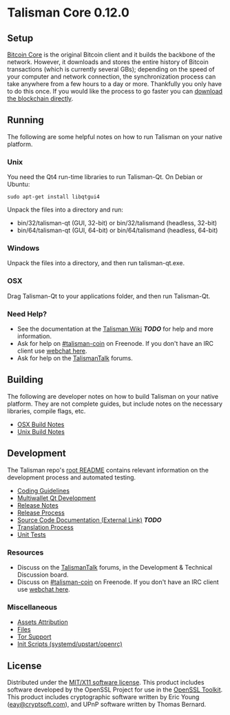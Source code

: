Talisman Core 0.12.0
=====================

Setup
---------------------
[Bitcoin Core](http://bitcoin.org/en/download) is the original Bitcoin client and it builds the backbone of the network. However, it downloads and stores the entire history of Bitcoin transactions (which is currently several GBs); depending on the speed of your computer and network connection, the synchronization process can take anywhere from a few hours to a day or more. Thankfully you only have to do this once. If you would like the process to go faster you can [download the blockchain directly](bootstrap.md).

Running
---------------------
The following are some helpful notes on how to run Talisman on your native platform.

### Unix

You need the Qt4 run-time libraries to run Talisman-Qt. On Debian or Ubuntu:

	sudo apt-get install libqtgui4

Unpack the files into a directory and run:

- bin/32/talisman-qt (GUI, 32-bit) or bin/32/talismand (headless, 32-bit)
- bin/64/talisman-qt (GUI, 64-bit) or bin/64/talismand (headless, 64-bit)



### Windows

Unpack the files into a directory, and then run talisman-qt.exe.

### OSX

Drag Talisman-Qt to your applications folder, and then run Talisman-Qt.

### Need Help?

* See the documentation at the [Talisman Wiki](https://en.bitcoin.it/wiki/Main_Page) ***TODO***
for help and more information.
* Ask for help on [#talisman-coin](http://webchat.freenode.net?channels=talisman-coin) on Freenode. If you don't have an IRC client use [webchat here](http://webchat.freenode.net?channels=talisman-coin).
* Ask for help on the [TalismanTalk](https://talismantalk.org/) forums.

Building
---------------------
The following are developer notes on how to build Talisman on your native platform. They are not complete guides, but include notes on the necessary libraries, compile flags, etc.

- [OSX Build Notes](build-osx.md)
- [Unix Build Notes](build-unix.md)

Development
---------------------
The Talisman repo's [root README](https://github.com/talisman-coin/talisman/blob/master/README.md) contains relevant information on the development process and automated testing.

- [Coding Guidelines](coding.md)
- [Multiwallet Qt Development](multiwallet-qt.md)
- [Release Notes](release-notes.md)
- [Release Process](release-process.md)
- [Source Code Documentation (External Link)](https://dev.visucore.com/bitcoin/doxygen/) ***TODO***
- [Translation Process](translation_process.md)
- [Unit Tests](unit-tests.md)

### Resources
* Discuss on the [TalismanTalk](https://talismantalk.org/) forums, in the Development & Technical Discussion board.
* Discuss on [#talisman-coin](http://webchat.freenode.net/?channels=talisman-coin) on Freenode. If you don't have an IRC client use [webchat here](http://webchat.freenode.net/?channels=talisman-coin).

### Miscellaneous
- [Assets Attribution](assets-attribution.md)
- [Files](files.md)
- [Tor Support](tor.md)
- [Init Scripts (systemd/upstart/openrc)](init.md)

License
---------------------
Distributed under the [MIT/X11 software license](http://www.opensource.org/licenses/mit-license.php).
This product includes software developed by the OpenSSL Project for use in the [OpenSSL Toolkit](https://www.openssl.org/). This product includes
cryptographic software written by Eric Young ([eay@cryptsoft.com](mailto:eay@cryptsoft.com)), and UPnP software written by Thomas Bernard.
